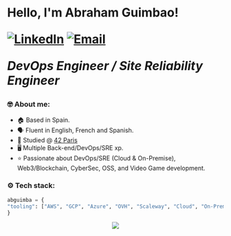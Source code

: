 <h1> Hello, I'm Abraham Guimbao!

  <p>
    <a href="https://www.linkedin.com/in/abraham-guimbao-parra"><img src="https://img.shields.io/badge/-LinkedIn-222222?style=flat-square&logo=Linkedin&logoColor=white&link=https://www.linkedin.com/in/abraham-guimbao-parra" alt="LinkedIn"></a>
    <a href="mailto:abrahamguimbao@pm.me"><img src="https://img.shields.io/badge/-abrahamguimbao@pm.me-c14438?style=flat-square&logo=Gmail&logoColor=white&link=mailto:abrahamguimbao@pm.me" alt="Email"></a>
  </p>

  <p><em>DevOps Engineer / Site Reliability Engineer</em></p>

  ### 🤓 About me:

  - 🏠 Based in Spain.
  - 🗣 Fluent in English, French and Spanish.
  - 🏫 Studied @ <a href="https://www.42.fr/">42 Paris</a>
  - 🖥️ Multiple Back-end/DevOps/SRE xp.
  - ⭐ Passionate about DevOps/SRE (Cloud & On-Premise), Web3/Blockchain, CyberSec, OSS, and Video Game development.

  ### ⚙️ Tech stack:

  ```python
  abguimba = {
  "tooling": ["AWS", "GCP", "Azure", "OVH", "Scaleway", "Cloud", "On-Premise", "Ansible", "Terraform", "Puppet", "Chef", "Docker", "Kubernetes", "Unix", "Linux", "Containerization", "Virtualization", "Storage", "Serverless", "VCS", "Agile", "DevSecOps", "TDD", "CI/CD", "Jenkins", "GithubCI", "ArgoCD", "Automation", "Python", "Go", "C/C++", "Bash", "JS", "Typescript", "SQL", "ES", "Grafana", "Kibana", "Prometheus", "Kafka", "InfluxDB", "RabbitMQ", "Dynatrace", "Logzio", "SonarQube", "Bitrise", "REST API", "HTTP", "OSI", "On-Call", "Monitoring", "Logging", "Alerting"],
  }
  ```

  <p align="center">
    <a href="https://www.codewars.com/users/abguimba"><img src="https://www.codewars.com/users/abguimba/badges/small"></a>
  </p>
